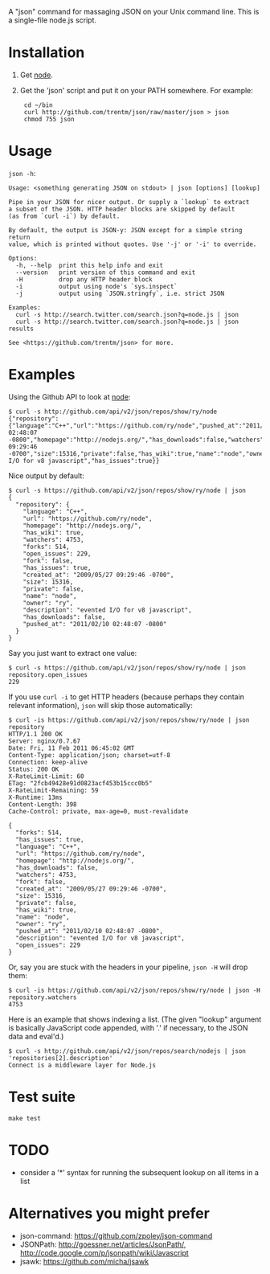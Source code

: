 A "json" command for massaging JSON on your Unix command line. This
is a single-file node.js script.


# Installation

1. Get [node](http://nodejs.org).

2. Get the 'json' script and put it on your PATH somewhere. For example:

        cd ~/bin
        curl http://github.com/trentm/json/raw/master/json > json
        chmod 755 json


# Usage

`json -h`:

    Usage: <something generating JSON on stdout> | json [options] [lookup]

    Pipe in your JSON for nicer output. Or supply a `lookup` to extract
    a subset of the JSON. HTTP header blocks are skipped by default
    (as from `curl -i`) by default.

    By default, the output is JSON-y: JSON except for a simple string return
    value, which is printed without quotes. Use '-j' or '-i' to override.

    Options:
      -h, --help  print this help info and exit
      --version   print version of this command and exit
      -H          drop any HTTP header block
      -i          output using node's `sys.inspect`
      -j          output using `JSON.stringfy`, i.e. strict JSON

    Examples:
      curl -s http://search.twitter.com/search.json?q=node.js | json
      curl -s http://search.twitter.com/search.json?q=node.js | json results

    See <https://github.com/trentm/json> for more.


# Examples

Using the Github API to look at [node](https://github/ry/node):

    $ curl -s http://github.com/api/v2/json/repos/show/ry/node
    {"repository":{"language":"C++","url":"https://github.com/ry/node","pushed_at":"2011/02/10 02:48:07 -0800","homepage":"http://nodejs.org/","has_downloads":false,"watchers":4753,"fork":false,"created_at":"2009/05/27 09:29:46 -0700","size":15316,"private":false,"has_wiki":true,"name":"node","owner":"ry","open_issues":229,"forks":514,"description":"evented I/O for v8 javascript","has_issues":true}}

Nice output by default:

    $ curl -s https://github.com/api/v2/json/repos/show/ry/node | json
    {
      "repository": {
        "language": "C++",
        "url": "https://github.com/ry/node",
        "homepage": "http://nodejs.org/",
        "has_wiki": true,
        "watchers": 4753,
        "forks": 514,
        "open_issues": 229,
        "fork": false,
        "has_issues": true,
        "created_at": "2009/05/27 09:29:46 -0700",
        "size": 15316,
        "private": false,
        "name": "node",
        "owner": "ry",
        "description": "evented I/O for v8 javascript",
        "has_downloads": false,
        "pushed_at": "2011/02/10 02:48:07 -0800"
      }
    }

Say you just want to extract one value:

    $ curl -s https://github.com/api/v2/json/repos/show/ry/node | json repository.open_issues
    229

If you use `curl -i` to get HTTP headers (because perhaps they contain relevant information), `json` will skip those automatically:

    $ curl -is https://github.com/api/v2/json/repos/show/ry/node | json repository
    HTTP/1.1 200 OK
    Server: nginx/0.7.67
    Date: Fri, 11 Feb 2011 06:45:02 GMT
    Content-Type: application/json; charset=utf-8
    Connection: keep-alive
    Status: 200 OK
    X-RateLimit-Limit: 60
    ETag: "2fcb49428e91d0823acf453b15ccc0b5"
    X-RateLimit-Remaining: 59
    X-Runtime: 13ms
    Content-Length: 398
    Cache-Control: private, max-age=0, must-revalidate

    {
      "forks": 514,
      "has_issues": true,
      "language": "C++",
      "url": "https://github.com/ry/node",
      "homepage": "http://nodejs.org/",
      "has_downloads": false,
      "watchers": 4753,
      "fork": false,
      "created_at": "2009/05/27 09:29:46 -0700",
      "size": 15316,
      "private": false,
      "has_wiki": true,
      "name": "node",
      "owner": "ry",
      "pushed_at": "2011/02/10 02:48:07 -0800",
      "description": "evented I/O for v8 javascript",
      "open_issues": 229
    }

Or, say you are stuck with the headers in your pipeline, `json -H` will drop them:

    $ curl -is https://github.com/api/v2/json/repos/show/ry/node | json -H repository.watchers
    4753

Here is an example that shows indexing a list. (The given "lookup" argument is basically
JavaScript code appended, with '.' if necessary, to the JSON data and eval'd.)

    $ curl -s http://github.com/api/v2/json/repos/search/nodejs | json 'repositories[2].description'
    Connect is a middleware layer for Node.js


# Test suite

    make test




# TODO

- consider a '*' syntax for running the subsequent lookup on all items in a list


# Alternatives you might prefer

- json-command: <https://github.com/zpoley/json-command>
- JSONPath: <http://goessner.net/articles/JsonPath/>, <http://code.google.com/p/jsonpath/wiki/Javascript>
- jsawk: <https://github.com/micha/jsawk>

